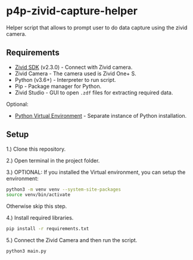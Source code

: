# p4p-zivid-capture-helper

Helper script that allows to prompt user to do data capture using the zivid camera.

## Requirements

* [Zivid SDK](https://www.zivid.com/downloads) (v2.3.0) - Connect with Zivid camera.
* Zivid Camera - The camera used is Zivid One+ S.
* Python (v3.6+) - Interpreter to run script.
* Pip - Package manager for Python.
* Zivid Studio - GUI to open `.zdf` files for extracting required data.

Optional:
* [Python Virtual Environment](https://packaging.python.org/guides/installing-using-pip-and-virtual-environments/) - Separate instance of Python installation.

## Setup

1.) Clone this repository.

2.) Open terminal in the project folder.

3.) OPTIONAL: If you installed the Virtual environment, you can setup the environment:
```bash
python3 -m venv venv --system-site-packages
source venv/bin/activate
```
Otherwise skip this step.

4.) Install required libraries.
```bash
pip install -r requirements.txt
```

5.) Connect the Zivid Camera and then run the script.
```bash
python3 main.py
```
